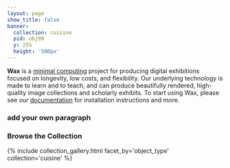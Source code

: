 ```yaml
---
layout: page
show_title: false
banner:
  collection: cuisine
  pid: obj99
  y: 25%
  height: '500px'
---
```


__Wax__ is a [minimal computing](http://go-dh.github.io/mincomp/) project for producing digital exhibitions focused on longevity, low costs, and flexibility. Our underlying technology is made to learn and to teach, and can produce beautifully rendered, high-quality image collections and scholarly exhibits. To start using Wax, please see our [documentation](https://minicomp.github.io/wiki/#/wax/) for installation instructions and more.

### add your own paragraph

### Browse the Collection

{% include collection_gallery.html facet_by='object_type' collection='cuisine' %}
